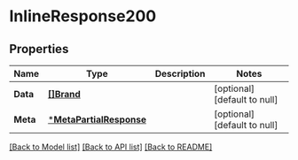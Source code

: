 # InlineResponse200

## Properties
Name | Type | Description | Notes
------------ | ------------- | ------------- | -------------
**Data** | [**[]Brand**](Brand.md) |  | [optional] [default to null]
**Meta** | [***MetaPartialResponse**](MetaPartialResponse.md) |  | [optional] [default to null]

[[Back to Model list]](../README.md#documentation-for-models) [[Back to API list]](../README.md#documentation-for-api-endpoints) [[Back to README]](../README.md)



